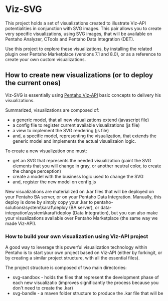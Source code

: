# Viz-SVG

This project holds a set of visualizations created to illustrate Viz-API potentialities in conjunction with SVG images. This pair allows you to create very specific visualizations, using SVG images, that will be available on Pentaho Analyzer, CTools and Pentaho Data Integration (DET).

Use this project to explore these visualizations, by installing the related plugin over Pentaho Marketplace (versions 7.1 and 8.0), or as a reference to create your own custom visualizations.

## How to create new visualizations (or to deploy the current ones)

Viz-SVG is essentially using [Pentaho Viz-API](https://help.pentaho.com/Documentation/8.0/Developer_Center/JavaScript_API/platform/pentaho.visual.html) basic concepts to delivery his visualizations. 

Summarized, visualizations are composed of:

* a generic model, that all new visualizations extend (javascript file)
* a config file to register current available visualizations (js file)
* a view to implement the SVG rendering (js file)
* and, a specific model, representing the visualization, that extends the generic model and implements the actual visualizaion logic.

To create a new visualization one must:

* get an SVG that represents the needed visualization (paint the SVG elements that you will change in gray, or another neutral color, to create the change perception)
* create a model with the business logic used to change the SVG
* and, register the new model on config.js

New visualizations are materialized on .kar files that will be deployed on your Pentaho BA server, or on your Pentaho Data Integration. 
Manually, this deploy is done by simply copy your .kar to pentaho-solutions\system\karaf\deploy (BA server), or data-integration\system\karaf\deploy (Data Integration), but you can also make your visualizations available over Pentaho Marketplace (the same way we made Viz-API).

### How to build  your own visualization using Viz-API project 

A good way to leverage this powerful visualization technology within Pentaho is to start your own project based on Viz-API (either by forkingit, or by creating a similar project structure, with all the essential files). 

The project structure is composed of two main directories:

* svg-sandbox - holds the files that represent the development phase of each new visualizatio (improves significantly the process because you don't need to create the .kar)
* svg-bandle - a maven folder structure to produce the .kar file that will be 



